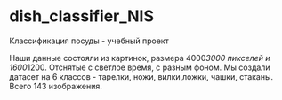 # dish_classifier_NIS
Классификация посуды - учебный проект

Наши данные состояли из картинок, размера 4000*3000 пикселей и 1600*1200. Отснятые с светлое время, с разным фоном. 
Мы создали датасет на 6 классов - тарелки, ножи, вилки,ложки, чашки, стаканы. 
Всего 143 изображения.
